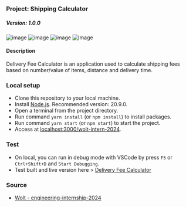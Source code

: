 ### Project: Shipping Calculator
##### Version: 1.0.0

![image](https://img.shields.io/badge/React-20232A?style=for-the-badge&logo=react&logoColor=61DAFB) ![image](https://img.shields.io/badge/TypeScript-007ACC?style=for-the-badge&logo=typescript&logoColor=white) ![image](https://img.shields.io/badge/GitHub%20Pages-222222?style=for-the-badge&logo=GitHub%20Pages&logoColor=white) ![image](https://img.shields.io/badge/eslint-3A33D1?style=for-the-badge&logo=eslint&logoColor=white)

#### Description
Delivery Fee Calculator is an application used to calculate shipping fees based on number/value of items, distance and delivery time.

### Local setup
- Clone this repository to your local machine.
- Install [Node.js](https://nodejs.org/en/). Recommended version: 20.9.0.
- Open a terminal from the project directory.
- Run command `yarn install` (or `npm install`) to install packages.
- Run command `yarn start` (or `npm start`) to start the project.
- Access at [localhost:3000/wolt-intern-2024](localhost:3000/wolt-intern-2024).

### Test
- On local, you can run in debug mode with VSCode by press `F5` or `Ctrl+Shift+D` and `Start Debugging`.
- Test built and live version here > [Delivery Fee Calculator](https://quanmuito.github.io/wolt-intern-2024/)

### Source
- [Wolt - engineering-internship-2024](https://github.com/woltapp/engineering-internship-2024)